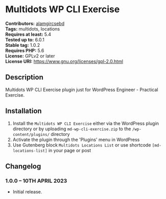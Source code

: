 # Multidots WP CLI Exercise #
**Contributors:** [alamgircsebd](https://profiles.wordpress.org/alamgircsebd/)  
**Tags:** multidots, locations  
**Requires at least:** 5.4  
**Tested up to:** 6.0.1  
**Stable tag:** 1.0.2  
**Requires PHP:** 5.6  
**License:** GPLv2 or later  
**License URI:** https://www.gnu.org/licenses/gpl-2.0.html  

## Description ##

Multidots WP CLI Exercise plugin just for WordPress Engineer - Practical Exercise.

## Installation ##

1. Install the `Multidots WP CLI Exercise` either via the WordPress plugin directory or by uploading `md-wp-cli-exercise.zip` to the `/wp-content/plugins/` directory
2. Activate the plugin through the 'Plugins' menu in WordPress
3. Use Gutenberg block `Multidots Locations List` or use shortcode `[md-locations-list]` in your page or post

## Changelog ##

### 1.0.0 – 10TH APRIL 2023 ###
* Initial release.
